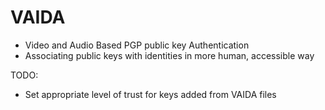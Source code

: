 VAIDA
=====

- Video and Audio Based PGP public key Authentication
- Associating public keys with identities in more human, accessible way

TODO:

- Set appropriate level of trust for keys added from VAIDA files